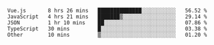 
<!--
**xy406043/xy406043** is a ✨ _special_ ✨ repository because its `README.md` (this file) appears on your GitHub profile.

Here are some ideas to get you started:

- 🔭 I’m currently working on ...
- 🌱 I’m currently learning ...
- 👯 I’m looking to collaborate on ...
- 🤔 I’m looking for help with ...
- 💬 Ask me about ...
- 📫 How to reach me: ...
- 😄 Pronouns: ...
- ⚡ Fun fact: ...
-->

<!--START_SECTION:waka-->
```text
Vue.js       8 hrs 26 mins   ██████████████░░░░░░░░░░░   56.52 % 
JavaScript   4 hrs 21 mins   ███████▒░░░░░░░░░░░░░░░░░   29.14 % 
JSON         1 hr 10 mins    ██░░░░░░░░░░░░░░░░░░░░░░░   07.86 % 
TypeScript   30 mins         █░░░░░░░░░░░░░░░░░░░░░░░░   03.38 % 
Other        10 mins         ▒░░░░░░░░░░░░░░░░░░░░░░░░   01.20 % 
```
<!--END_SECTION:waka-->
